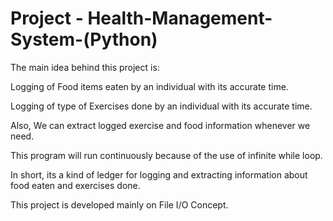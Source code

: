 # Project - Health-Management-System-(Python)

The main idea behind this project is:

Logging of Food items eaten by an individual with its accurate time.

Logging of type of Exercises done by an individual with its accurate time.

Also, We can extract logged exercise and food information whenever we need.

This program will run continuously because of the use of infinite while loop.

In short, its a kind of ledger for logging and extracting information about food eaten and exercises done.

This project is developed mainly on File I/O Concept.
